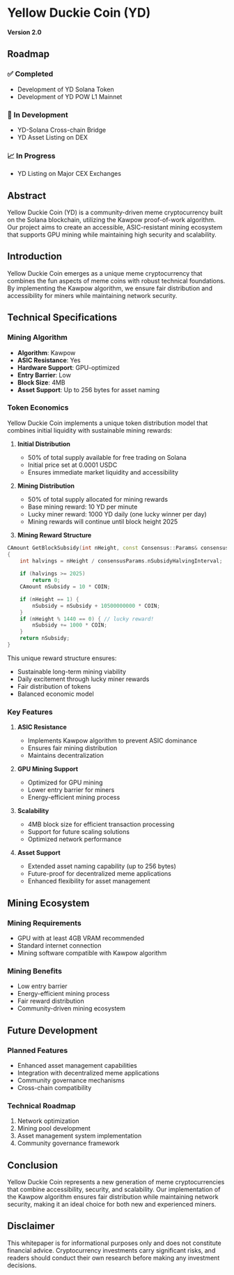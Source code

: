 # Yellow Duckie Coin (YD)

**Version 2.0**

## Roadmap

### ✅ Completed
- Development of YD Solana Token
- Development of YD POW L1 Mainnet

### 🔄 In Development
- YD-Solana Cross-chain Bridge
- YD Asset Listing on DEX

### 📈 In Progress
- YD Listing on Major CEX Exchanges

## Abstract
Yellow Duckie Coin (YD) is a community-driven meme cryptocurrency built on the Solana blockchain, utilizing the Kawpow proof-of-work algorithm. Our project aims to create an accessible, ASIC-resistant mining ecosystem that supports GPU mining while maintaining high security and scalability.

## Introduction
Yellow Duckie Coin emerges as a unique meme cryptocurrency that combines the fun aspects of meme coins with robust technical foundations. By implementing the Kawpow algorithm, we ensure fair distribution and accessibility for miners while maintaining network security.

## Technical Specifications

### Mining Algorithm
- **Algorithm**: Kawpow
- **ASIC Resistance**: Yes
- **Hardware Support**: GPU-optimized
- **Entry Barrier**: Low
- **Block Size**: 4MB
- **Asset Support**: Up to 256 bytes for asset naming

### Token Economics
Yellow Duckie Coin implements a unique token distribution model that combines initial liquidity with sustainable mining rewards:

1. **Initial Distribution**
   - 50% of total supply available for free trading on Solana
   - Initial price set at 0.0001 USDC
   - Ensures immediate market liquidity and accessibility

2. **Mining Distribution**
   - 50% of total supply allocated for mining rewards
   - Base mining reward: 10 YD per minute
   - Lucky miner reward: 1000 YD daily (one lucky winner per day)
   - Mining rewards will continue until block height 2025

3. **Mining Reward Structure**

```cpp
CAmount GetBlockSubsidy(int nHeight, const Consensus::Params& consensusParams)
{
    int halvings = nHeight / consensusParams.nSubsidyHalvingInterval;
    
    if (halvings >= 2025)
        return 0;
    CAmount nSubsidy = 10 * COIN;

    if (nHeight == 1) {
        nSubsidy = nSubsidy + 10500000000 * COIN;
    }
    if (nHeight % 1440 == 0) { // lucky reward!
        nSubsidy += 1000 * COIN;
    }
    return nSubsidy;
}
```

This unique reward structure ensures:
- Sustainable long-term mining viability
- Daily excitement through lucky miner rewards
- Fair distribution of tokens
- Balanced economic model

### Key Features
1. **ASIC Resistance**
   - Implements Kawpow algorithm to prevent ASIC dominance
   - Ensures fair mining distribution
   - Maintains decentralization

2. **GPU Mining Support**
   - Optimized for GPU mining
   - Lower entry barrier for miners
   - Energy-efficient mining process

3. **Scalability**
   - 4MB block size for efficient transaction processing
   - Support for future scaling solutions
   - Optimized network performance

4. **Asset Support**
   - Extended asset naming capability (up to 256 bytes)
   - Future-proof for decentralized meme applications
   - Enhanced flexibility for asset management

## Mining Ecosystem

### Mining Requirements
- GPU with at least 4GB VRAM recommended
- Standard internet connection
- Mining software compatible with Kawpow algorithm

### Mining Benefits
- Low entry barrier
- Energy-efficient mining process
- Fair reward distribution
- Community-driven mining ecosystem

## Future Development

### Planned Features
- Enhanced asset management capabilities
- Integration with decentralized meme applications
- Community governance mechanisms
- Cross-chain compatibility

### Technical Roadmap
1. Network optimization
2. Mining pool development
3. Asset management system implementation
4. Community governance framework

## Conclusion
Yellow Duckie Coin represents a new generation of meme cryptocurrencies that combine accessibility, security, and scalability. Our implementation of the Kawpow algorithm ensures fair distribution while maintaining network security, making it an ideal choice for both new and experienced miners.

## Disclaimer
This whitepaper is for informational purposes only and does not constitute financial advice. Cryptocurrency investments carry significant risks, and readers should conduct their own research before making any investment decisions.
